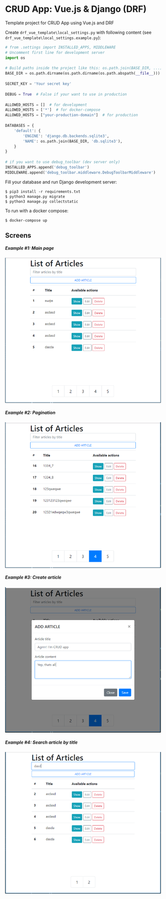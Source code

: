 # CRUD App: Vue.js & Django (DRF)
Template project for CRUD App using Vue.js and DRF

Create `drf_vue_template\local_settings.py` with following content (see `drf_vue_template\local_settings.example.py`):
```python
# from .settings import INSTALLED_APPS, MIDDLEWARE
# Uncomment first line for development server
import os

# Build paths inside the project like this: os.path.join(BASE_DIR, ...)
BASE_DIR = os.path.dirname(os.path.dirname(os.path.abspath(__file__)))

SECRET_KEY = 'Your secret key'

DEBUG = True  # False if your want to use in production

ALLOWED_HOSTS = []  # for development
ALLOWED_HOSTS = ['*']  # for docker-compose
ALLOWED_HOSTS = ["your-production-domain"]  # for production

DATABASES = {
    'default': {
        'ENGINE': 'django.db.backends.sqlite3',
        'NAME': os.path.join(BASE_DIR, 'db.sqlite3'),
    }
}

# if you want to use debug_toolbar (dev server only)
INSTALLED_APPS.append('debug_toolbar')
MIDDLEWARE.append('debug_toolbar.middleware.DebugToolbarMiddleware')

```

Fill your database and run Django development server:
```
$ pip3 install -r requirements.txt
$ python3 manage.py migrate
$ python3 manage.py collectstatic
```

To run with a docker compose:
```
$ docker-compose up
```

## Screens
##### Example #1: Main page
![Main page](assets/screen_1.PNG)
##### Example #2: Pagination
![Pagination](assets/screen_2.PNG)
##### Example #3: Create article
![Create article](assets/screen_3.PNG)
##### Example #4: Search article by title
![Search article by title](assets/screen_4.PNG)
